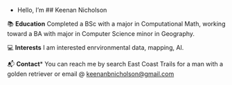 - Hello, I’m ## Keenan Nicholson


📚 **Education**
Completed a BSc with a major in Computational Math, working toward a BA with major in Computer Science minor in Geography. 

💻 **Interests**
I am interested enrvironmental data, mapping, AI.

📬 **Contact***
You can reach me by search East Coast Trails for a man with a golden retriever or email @ keenanbnicholson@gmail.com
